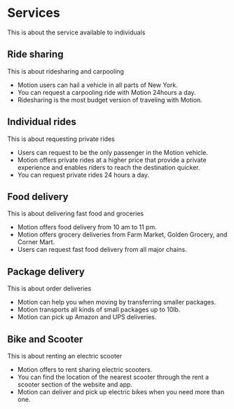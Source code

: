 # Services

This is about the service available to individuals

## Ride sharing

This is about ridesharing and carpooling

- Motion users can hail a vehicle in all parts of New York.
- You can request a carpooling ride with Motion 24hours a day.
- Ridesharing is the most budget version of traveling with Motion.

## Individual rides

This is about requesting private rides

- Users can request to be the only passenger in the Motion vehicle.
- Motion offers private rides at a higher price that provide a private experience and enables riders to reach the destination quicker.
- You can request private rides 24 hours a day.

## Food delivery

This is about delivering fast food and groceries

- Motion offers food delivery from 10 am to 11 pm.
- Motion offers grocery deliveries from Farm Market, Golden Grocery, and Corner Mart.
- Users can request fast food delivery from all major chains.

## Package delivery

This is about order deliveries

- Motion can help you when moving by transferring smaller packages.
- Motion transports all kinds of small packages up to 10lb.
- Motion can pick up Amazon and UPS deliveries.

## Bike and Scooter

This is about renting an electric scooter

- Motion offers to rent sharing electric scooters.
- You can find the location of the nearest scooter through the rent a scooter section of the website and app.
- Motion can deliver and pick up electric bikes when you need more than one.